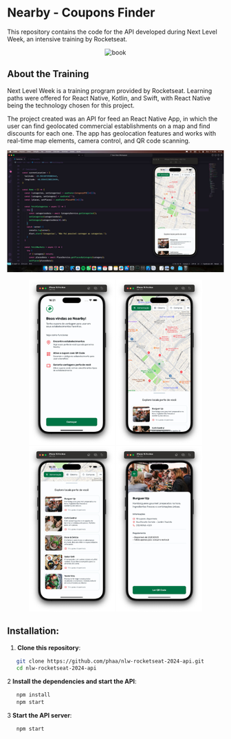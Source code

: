 # Nearby - Coupons Finder 

This repository contains the code for the API developed during Next Level Week, an intensive training by Rocketseat.

<p align="center">
   <img src="https://app.rocketseat.com.br/_next/image?url=https%3A%2F%2Fxesque.rocketseat.dev%2Fplatform%2F1732881091489.png&w=750&q=75" title="book" width="800" />
</p>

## About the Training 
Next Level Week is a training program provided by Rocketseat. Learning paths were offered for React Native, Kotlin, and Swift, with React Native being the technology chosen for this project.

The project created was an API for feed an React Native App, in which the user can find geolocated commercial establishments on a map and find discounts for each one. The app has geolocation features and works with real-time map elements, camera control, and QR code scanning.

<p align="center">
   <img src="https://github.com/phaa/nlw-rocketseat-2024/blob/main/desktop-view.jpeg" width="800" />
</p>

<p align="center">
   <img src="https://github.com/phaa/nlw-rocketseat-2024/blob/main/welcome.jpeg" width="200" />
   <img src="https://github.com/phaa/nlw-rocketseat-2024/blob/main/index.jpeg" width="200" />
   <img src="https://github.com/phaa/nlw-rocketseat-2024/blob/main/list.jpeg" width="200" />
   <img src="https://github.com/phaa/nlw-rocketseat-2024/blob/main/store.jpeg" width="200" />
</p>


## Installation:  

1. **Clone this repository**:
```bash
   git clone https://github.com/phaa/nlw-rocketseat-2024-api.git
   cd nlw-rocketseat-2024-api
   ```

2 **Install the dependencies and start the API**:
```bash
   npm install
   npm start
  ```

3 **Start the API server**:
```bash
   npm start
  ```
